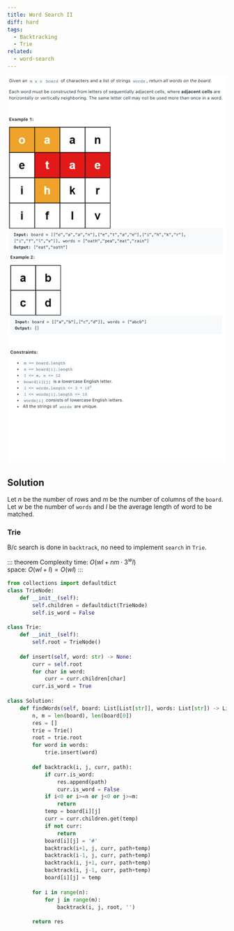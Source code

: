 ```yaml
---
title: Word Search II
diff: hard
tags:
  - Backtracking
  - Trie
related:
  - word-search
---
```


<img class="medium-zoom" src="/algo/word-search-ii.png" alt="https://leetcode.com/problems/word-search-ii">

## Solution

Let $n$ be the number of rows and $m$ be the number of columns of the `board`. Let $w$ be the number of `words` and $l$ be the average length of word to be matched.

<!-- Could also loop [`backtrack` in Word Search](word-search.md#backtracking). Code is omitted here. REDO -->

### Trie

B/c search is done in `backtrack`, no need to implement `search` in `Trie`.

::: theorem Complexity
time: $O(wl + nm \cdot 3^wl)$  
space: $O(wl + l) = O(wl)$
:::

```py
from collections import defaultdict
class TrieNode:
    def __init__(self):
        self.children = defaultdict(TrieNode)
        self.is_word = False

class Trie:
    def __init__(self):
        self.root = TrieNode()

    def insert(self, word: str) -> None:
        curr = self.root
        for char in word:
            curr = curr.children[char]
        curr.is_word = True

class Solution:
    def findWords(self, board: List[List[str]], words: List[str]) -> List[str]:
        n, m = len(board), len(board[0])
        res = []
        trie = Trie()
        root = trie.root
        for word in words:
            trie.insert(word)

        def backtrack(i, j, curr, path):
            if curr.is_word:
                res.append(path)
                curr.is_word = False
            if i<0 or i>=n or j<0 or j>=m:
                return
            temp = board[i][j]
            curr = curr.children.get(temp)
            if not curr:
                return
            board[i][j] = '#'
            backtrack(i+1, j, curr, path+temp)
            backtrack(i-1, j, curr, path+temp)
            backtrack(i, j+1, curr, path+temp)
            backtrack(i, j-1, curr, path+temp)
            board[i][j] = temp

        for i in range(n):
            for j in range(m):
                backtrack(i, j, root, '')

        return res
```
